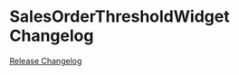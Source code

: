 # SalesOrderThresholdWidget Changelog

[Release Changelog](https://github.com/spryker-shop/sales-order-threshold-widget/releases)
